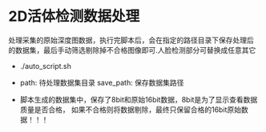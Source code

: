 # 2D活体检测数据处理
处理采集的原始深度图数据，执行完脚本后，会在指定的路径目录下保存处理后
的数据集，最后手动筛选剔除掉不合格图像即可.人脸检测部分可替换成任意其它

*  ./auto_script.sh

*  path: 待处理数据集目录
   save_path: 保存数据集路径

*  脚本生成的数据集中，保存了8bit和原始16bit数据，8bit是为了显示查看数据质量是否合格，
   如果不合格则将数据剔除，最终只保留合格的16bit原始数据！！！



